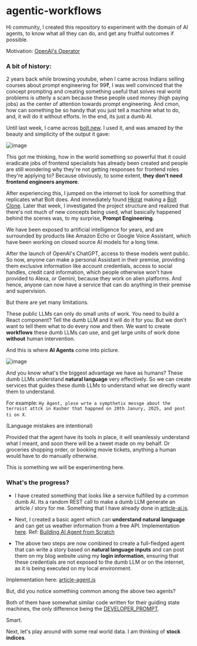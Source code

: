 # agentic-workflows

Hi community,
I created this repository to experiment with the domain of AI agents, to know what all they can do, and get any fruitful outcomes if possible.

Motivation: [OpenAI's Operator](https://openai.com/index/introducing-operator/)

### A bit of history:
2 years back while browsing youtube, when I came across Indians selling courses about prompt engineering for 99₹, I was well convinced that the concept prompting and creating something useful that solves real world problems is utterly a scam because these people used money (high paying jobs) as the center of attention towards prompt engineering. And cmon, how can something be so handy that you just tell a machine what to do, and, it will do it without efforts. In the end, its just a dumb AI.

Until last week, I came across [bolt.new](https://bolt.new). I used it, and was amazed by the beauty and simplicity of the output it gave:

![image](https://github.com/user-attachments/assets/58d7cef2-457a-4fa8-b29e-8596096d3286)

This got me thinking, how in the world something so powerful that it could eradicate jobs of frontend specialists has already been created and people are still wondering why they're not getting responses for frontend roles they're applying to? Because obviously, to some extent, **they don't need frontend engineers anymore**.

After experiencing this, I jumped on the internet to look for something that replicates what Bolt does. And immediately found [Hkirat](https://www.youtube.com/@harkirat1) making a [Bolt Clone](https://www.youtube.com/watch?v=ofHGE-85EIA).
Later that week, I investigated the project structure and realized that there's not much of new concepts being used, what basically happened behind the scenes was, to my surprise, **Prompt Engineering**.

We have been exposed to artificial intelligence for years, and are surrounded by products like Amazon Echo or Google Voice Assistant, which have been working on closed source AI models for a long time.

After the launch of OpenAI's ChatGPT, access to these models went public. So now, anyone can make a personal Assistant in their premise, providing them exclusive information like account credentials, access to social handles, credit card information, which people otherwise won't have provided to Alexa, or Gemini, because they work on alien platforms. And hence, anyone can now have a service that can do anything in their premise and supervision.

But there are yet many limitations.

These public LLMs can only do small units of work. You need to build a React component? Tell the dumb LLM and it will do it for you. But we don't want to tell them what to do every now and then. We want to create **workflows** these dumb LLMs can use, and get large units of work done **without** human intervention. 

And this is where **AI Agents** come into picture.

![image](https://github.com/user-attachments/assets/5de43609-e695-48da-b918-60b637c9d2d5)

And you know what's the biggest advantage we have as humans? These dumb LLMs understand **natural language** very effectively.
So we can create services that guides these dumb LLMs to understand what we directly want them to understand.

For example: `Hy Agent, plese wrte a sympthetix messge about the terroist attck in Kashmr that happned on 20th Janury, 2025, and post ti on X`.

(Language mistakes are intentional)

Provided that the agent have its tools in place, it will seamlessly understand what I meant, and soon there will be a tweet made on my behalf. Or groceries shopping order, or booking movie tickets, anything a human would have to do manually otherwise.

This is something we will be experimenting here.

### What's the progress?

- I have created something that looks like a service fulfilled by a common dumb AI. Its a random REST call to make a dumb LLM generate an article / story for me. Something that I have already done in [article-ai.js](/article-agent/article-ai.js).

- Next, I created a basic agent which can **understand natural language** and can get us weather information from a free API. Implementation [here](/weather-agent/index.js).
Ref: [Building AI Agent from Scratch](https://www.youtube.com/watch?v=vUYnRGotTbo)

- The above two steps are now combined to create a full-fledged agent that can write a story based on **natural language inputs** and can post them on my blog website using my **login information**, ensuring that these credentials are not exposed to the dumb LLM or on the internet, as it is being executed on my local environment.

Implementation here: [article-agent.js](/article-agent/article-agent.js)

But, did you notice something common among the above two agents?

Both of them have somewhat similar code written for their guiding state machines, the only difference being the [DEVELOPER_PROMPT](/article-agent/prompt.js).

Smart.

Next, let's play around with some real world data. I am thinking of **stock indices**.
